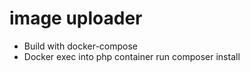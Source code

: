 # image uploader

- Build with docker-compose
- Docker exec into php container run composer install


